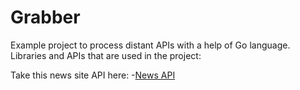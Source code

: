 # Grabber

Example project to process distant APIs with a help of Go language.
Libraries and APIs that are used in the project:

Take this news site API here:
-[News API](https://newsapi.org/)
